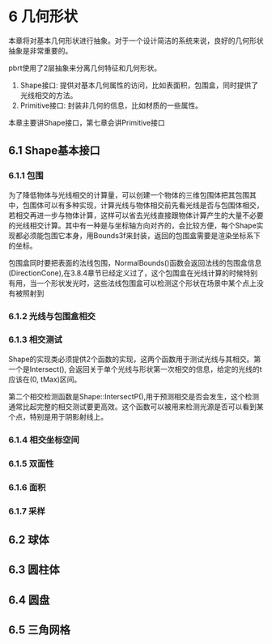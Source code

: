 # 6 几何形状

本章将对基本几何形状进行抽象。对于一个设计简洁的系统来说，良好的几何形状抽象是非常重要的。

pbrt使用了2层抽象来分离几何特征和几何形状。

1. Shape接口: 提供对基本几何属性的访问，比如表面积，包围盒，同时提供了光线相交的方法。
2. Primitive接口: 封装非几何的信息，比如材质的一些属性。

本章主要讲Shape接口，第七章会讲Primitive接口

## 6.1 Shape基本接口

### 6.1.1 包围

为了降低物体与光线相交的计算量，可以创建一个物体的三维包围体把其包围其中，包围体可以有多种实现，计算光线与物体相交前先看光线是否与包围体相交，若相交再进一步与物体计算，这样可以省去光线直接跟物体计算产生的大量不必要的光线相交计算。其中有一种是与坐标轴方向对齐的，会比较方便，每个Shape实现都必须能包围它本身，用Bounds3f来封装，返回的包围盒需要是渲染坐标系下的坐标。

包围盒同时要把表面的法线包围，NormalBounds()函数会返回法线的包围盒信息(DirectionCone),在3.8.4章节已经定义过了，这个包围盒在光线计算的时候特别有用，当一个形状发光时，这些法线包围盒可以检测这个形状在场景中某个点上没有被照射到

### 6.1.2 光线与包围盒相交

### 6.1.3 相交测试

Shape的实现类必须提供2个函数的实现，这两个函数用于测试光线与其相交。第一个是Intersect(), 会返回关于单个光线与形状第一次相交的信息，给定的光线的t应该在(0, tMax)区间。

第二个相交检测函数是Shape::IntersectP(),用于预测相交是否会发生，这个检测通常比起完整的相交测试要更高效。这个函数可以被用来检测光源是否可以看到某个点，特别是用于阴影射线上。

### 6.1.4 相交坐标空间

### 6.1.5 双面性

### 6.1.6 面积

### 6.1.7 采样

## 6.2 球体

## 6.3 圆柱体

## 6.4 圆盘

## 6.5 三角网格
